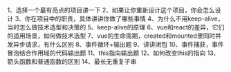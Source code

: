 1、选择一个最有亮点的项目讲一下
2、如果让你重新设计这个项目，你会怎么设计
3、你在项目中的职责，具体讲讲你做了哪些事情
4、为什么不用keep-alive，当时怎么做技术选型和决策的
5、keep-alive的原理
6、vue和react的差异，它们的适用场景，如何做技术选型
7、vue的生命周期，created和mounted里同时并发异步请求，有什么区别
8、事件循环+输出题
9、讲讲闭包
10、事件捕获，事件冒泡结合作用域的代码输出题
11、this指向输出题
12、如何改变this的指向
13、箭头函数和普通函数的区别
14、最长无重复子串